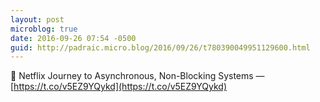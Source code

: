 ```yaml
---
layout: post
microblog: true
date: 2016-09-26 07:54 -0500
guid: http://padraic.micro.blog/2016/09/26/t780390049951129600.html
---
```

🔗 Netflix Journey to Asynchronous, Non-Blocking Systems — [https://t.co/v5EZ9YQykd](https://t.co/v5EZ9YQykd)
